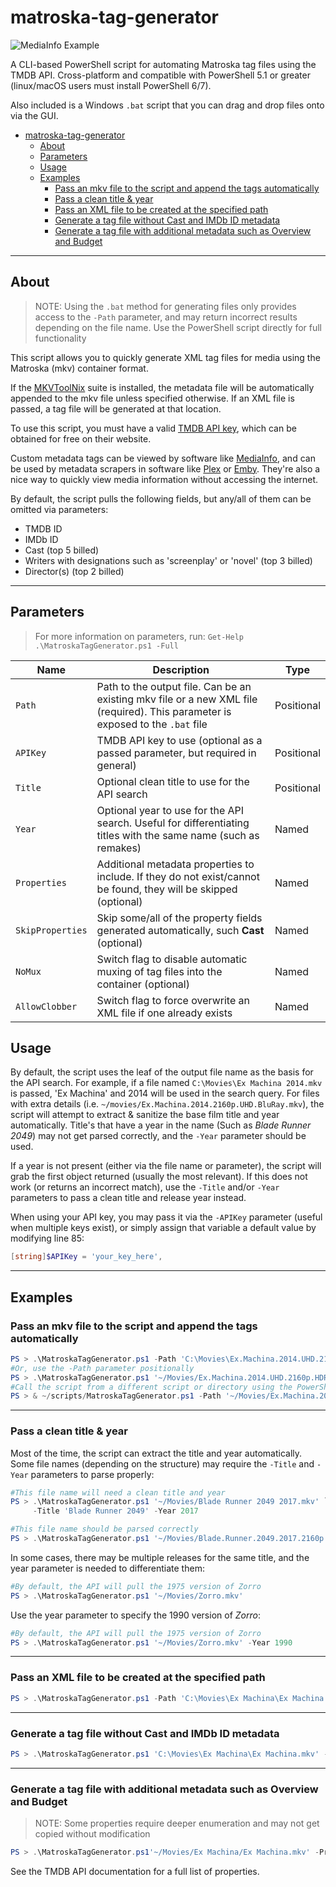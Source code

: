 # matroska-tag-generator

![MediaInfo Example](https://i.imgur.com/s3ohFhp.png)

A CLI-based PowerShell script for automating Matroska tag files using the TMDB API. Cross-platform and compatible with PowerShell 5.1 or greater (linux/macOS users must install PowerShell 6/7). 

Also included is a Windows `.bat` script that you can drag and drop files onto via the GUI.

- [matroska-tag-generator](#matroska-tag-generator)
  - [About](#about)
  - [Parameters](#parameters)
  - [Usage](#usage)
  - [Examples](#examples)
    - [Pass an mkv file to the script and append the tags automatically](#pass-an-mkv-file-to-the-script-and-append-the-tags-automatically)
    - [Pass a clean title & year](#pass-a-clean-title--year)
    - [Pass an XML file to be created at the specified path](#pass-an-xml-file-to-be-created-at-the-specified-path)
    - [Generate a tag file without Cast and IMDb ID metadata](#generate-a-tag-file-without-cast-and-imdb-id-metadata)
    - [Generate a tag file with additional metadata such as Overview and Budget](#generate-a-tag-file-with-additional-metadata-such-as-overview-and-budget)

---

## About

> NOTE: Using the `.bat` method for generating files only provides access to the `-Path` parameter, and may return incorrect results depending on the file name. Use the PowerShell script directly for full functionality

This script allows you to quickly generate XML tag files for media using the Matroska (mkv) container format.

If the [MKVToolNix](https://mkvtoolnix.download/) suite is installed, the metadata file will be automatically appended to the mkv file unless specified otherwise. If an XML file is passed, a tag file will be generated at that location.

To use this script, you must have a valid [TMDB API key](https://www.themoviedb.org/documentation/api), which can be obtained for free on their website.

Custom metadata tags can be viewed by software like [MediaInfo](https://mediaarea.net/en/MediaInfo), and can be used by metadata scrapers in software like [Plex](https://www.plex.tv/) or [Emby](https://emby.media/). They're also a nice way to quickly view media information without accessing the internet.

By default, the script pulls the following fields, but any/all of them can be omitted via parameters:

- TMDB ID
- IMDb ID
- Cast (top 5 billed)
- Writers with designations such as 'screenplay' or 'novel' (top 3 billed)
- Director(s) (top 2 billed)

---

## Parameters

> For more information on parameters, run: `Get-Help .\MatroskaTagGenerator.ps1 -Full`

| Name             | Description                                                                                                                     | Type       |
| ---------------- | ------------------------------------------------------------------------------------------------------------------------------- | ---------- |
| `Path`           | Path to the output file. Can be an existing mkv file or a new XML file (required). This parameter is exposed to the `.bat` file | Positional |
| `APIKey`         | TMDB API key to use (optional as a passed parameter, but required in general)                                                   | Positional |
| `Title`          | Optional clean title to use for the API search                                                                                  | Positional |
| `Year`           | Optional year to use for the API search. Useful for differentiating titles with the same name (such as remakes)                 | Named      |
| `Properties`     | Additional metadata properties to include. If they do not exist/cannot be found, they will be skipped (optional)                | Named      |
| `SkipProperties` | Skip some/all of the property fields generated automatically, such **Cast** (optional)                                          | Named      |
| `NoMux`          | Switch flag to disable automatic muxing of tag files into the container (optional)                                              | Named      |
| `AllowClobber`   | Switch flag to force overwrite an XML file if one already exists                                                                | Named      |

## Usage

By default, the script uses the leaf of the output file name as the basis for the API search. For example, if a file named `C:\Movies\Ex Machina 2014.mkv` is passed, 'Ex Machina' and 2014 will be used in the search query. For files with extra details (i.e. `~/movies/Ex.Machina.2014.2160p.UHD.BluRay.mkv`), the script will attempt to extract & sanitize the base film title and year automatically. Title's that have a year in the name (Such as *Blade Runner 2049*) may not get parsed correctly, and the `-Year` parameter should be used.

If a year is not present (either via the file name or parameter), the script will grab the first object returned (usually the most relevant). If this does not work (or returns an incorrect match), use the `-Title` and/or `-Year` parameters to pass a clean title and release year instead.

When using your API key, you may pass it via the `-APIKey` parameter (useful when multiple keys exist), or simply assign that variable a default value by modifying line 85:

```PowerShell
[string]$APIKey = 'your_key_here',
```

---

## Examples

### Pass an mkv file to the script and append the tags automatically

```PowerShell
PS > .\MatroskaTagGenerator.ps1 -Path 'C:\Movies\Ex.Machina.2014.UHD.2160p.HDR.bluray.mkv'
#Or, use the -Path parameter positionally
PS > .\MatroskaTagGenerator.ps1 '~/Movies/Ex.Machina.2014.UHD.2160p.HDR.bluray.mkv'
#Call the script from a different script or directory using the PowerShell & operator
PS > & ~/scripts/MatroskaTagGenerator.ps1 -Path '~/Movies/Ex.Machina.2014.UHD.2160p.HDR.bluray.mkv'
```

---

### Pass a clean title & year

Most of the time, the script can extract the title and year automatically. Some file names (depending on the structure) may require the `-Title` and `-Year` parameters to parse properly:

```PowerShell
#This file name will need a clean title and year
PS > .\MatroskaTagGenerator.ps1 '~/Movies/Blade Runner 2049 2017.mkv' `
     -Title 'Blade Runner 2049' -Year 2017
```

```PowerShell
#This file name should be parsed correctly
PS > .\MatroskaTagGenerator.ps1 '~/Movies/Blade.Runner.2049.2017.2160p.BluRay.mkv'
```

In some cases, there may be multiple releases for the same title, and the year parameter is needed to differentiate them:

```PowerShell
#By default, the API will pull the 1975 version of Zorro
PS > .\MatroskaTagGenerator.ps1 '~/Movies/Zorro.mkv'
```

Use the year parameter to specify the 1990 version of *Zorro*:

```PowerShell
#By default, the API will pull the 1975 version of Zorro
PS > .\MatroskaTagGenerator.ps1 '~/Movies/Zorro.mkv' -Year 1990
```

---

### Pass an XML file to be created at the specified path

```PowerShell
PS > .\MatroskaTagGenerator.ps1 -Path 'C:\Movies\Ex Machina\Ex Machina.xml'
```

---

### Generate a tag file without Cast and IMDb ID metadata

```PowerShell
PS > .\MatroskaTagGenerator.ps1 'C:\Movies\Ex Machina\Ex Machina.mkv' -SkipProperties Cast, IMDbID
```

---

### Generate a tag file with additional metadata such as Overview and Budget

> NOTE: Some properties require deeper enumeration and may not get copied without modification

```PowerShell
PS > .\MatroskaTagGenerator.ps1'~/Movies/Ex Machina/Ex Machina.mkv' -Properties budget, overview
```

See the TMDB API documentation for a full list of properties.
